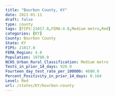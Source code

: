 ```yaml
---
title: "Bourbon County, KY"
date: 2021-01-11
draft: false
type: county
tags: [FIPS:21017.0,FEMA:4.0,Medium metro,Red]
categories: [KY]
County: Bourbon County
State: KY
FIPS: 21017.0
FEMA_Region: 4.0
Population: 19788.0
NCHS_Urban_Rural_Classification: Medium metro
Tests_in_prior_14_days: 926.0
Fourteen_day_test_rate_per_100000: 4680.0
Percent_Positivity_in_prior_14_days: 0.164
Level: Red
url: /states/KY/bourbon-county
---
```



